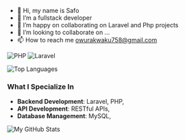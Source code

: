 - 👋 Hi, my name is Safo
- 👀 I’m a fullstack developer
- 🌱 I’m happy on collaborating on Laravel and Php projects
- 💞️ I’m looking to collaborate on ...
- 📫 How to reach me owurakwaku758@gmail.com


![PHP](https://img.shields.io/badge/Code-PHP-blue)
![Laravel](https://img.shields.io/badge/Framework-Laravel-red)

![Top Languages](https://github-readme-stats.vercel.app/api/top-langs/?username=Africangod1&layout=compact)


### What I Specialize In
- **Backend Development**: Laravel, PHP,
- **API Development**: RESTful APIs, 
- **Database Management**: MySQL,
  
![My GitHub Stats](https://github-readme-stats.vercel.app/api?username=Africangod1&show_icons=true)
